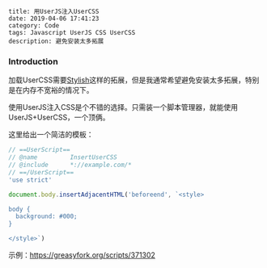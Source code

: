 ```
title: 用UserJS注入UserCSS
date: 2019-04-06 17:41:23
category: Code
tags: Javascript UserJS CSS UserCSS
description: 避免安装太多拓展
```

### Introduction

加载UserCSS需要[Stylish](https://userstyles.org)这样的拓展，但是我通常希望避免安装太多拓展，特别是在内存不宽裕的情况下。

使用UserJS注入CSS是个不错的选择。只需装一个脚本管理器，就能使用UserJS+UserCSS，一个顶俩。

这里给出一个简洁的模板：

```javascript
// ==UserScript==
// @name         InsertUserCSS
// @include      *://example.com/*
// ==/UserScript==
'use strict'

document.body.insertAdjacentHTML('beforeend', `<style>

body {
  background: #000;
}

</style>`)
```

示例：<https://greasyfork.org/scripts/371302>
